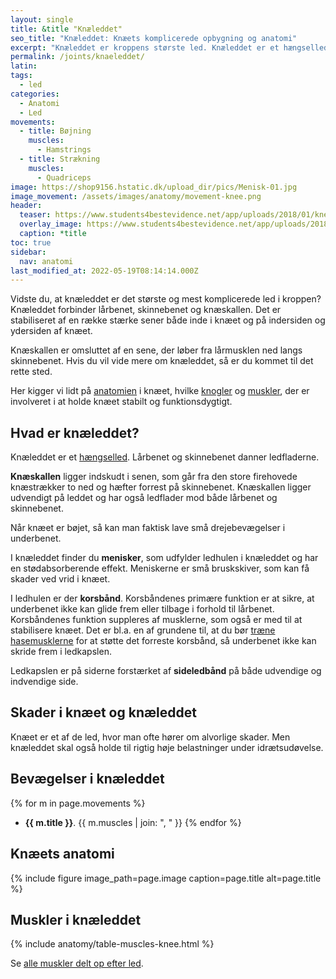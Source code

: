 ```yaml
---
layout: single
title: &title "Knæleddet"
seo_title: "Knæleddet: Knæets komplicerede opbygning og anatomi"
excerpt: "Knæleddet er kroppens største led. Knæleddet er et hængselled, der danner forbindelse mellem lårbenet, skinnebenet og knæskallen. Knæleddet stabiliseres af en række stærke sener og ligamenter både indvendigt i knæet og på indersiden og ydersiden af knæet. Knæskallen er indkapslet i patella-senen, der går fra lårmusklen og ned på skinnebenet."
permalink: /joints/knaeleddet/
latin:
tags:
  - led
categories:
  - Anatomi
  - Led
movements:
  - title: Bøjning
    muscles:
      - Hamstrings
  - title: Strækning
    muscles:
      - Quadriceps
image: https://shop9156.hstatic.dk/upload_dir/pics/Menisk-01.jpg
image_movement: /assets/images/anatomy/movement-knee.png
header:
  teaser: https://www.students4bestevidence.net/app/uploads/2018/01/knee-2253047_1920.jpg
  overlay_image: https://www.students4bestevidence.net/app/uploads/2018/01/knee-2253047_1920.jpg
  caption: *title
toc: true
sidebar:
  nav: anatomi
last_modified_at: 2022-05-19T08:14:14.000Z
---
```


Vidste du, at knæleddet er det største og mest komplicerede led i kroppen? Knæleddet forbinder lårbenet, skinnebenet og knæskallen. Det er stabiliseret af en række stærke sener både inde i knæet og på indersiden og ydersiden af knæet.

Knæskallen er omsluttet af en sene, der løber fra lårmusklen ned langs skinnebenet. Hvis du vil vide mere om knæleddet, så er du kommet til det rette sted.

Her kigger vi lidt på [anatomien](/anatomi/) i knæet, hvilke [knogler](/knogler/) og [muskler](/muskler/), der er involveret i at holde knæet stabilt og funktionsdygtigt.

## Hvad er knæleddet?

Knæleddet er et [hængselled](/led/). Lårbenet og skinnebenet danner ledfladerne.

**Knæskallen** ligger indskudt i senen, som går fra den store firehovede knæstrækker to ned og hæfter forrest på skinnebenet. Knæskallen ligger udvendigt på leddet og har også ledflader mod både lårbenet og skinnebenet.

Når knæet er bøjet, så kan man faktisk lave små drejebevægelser i underbenet.

I knæleddet finder du **menisker**, som udfylder ledhulen i knæleddet og har en stødabsorberende effekt. Meniskerne er små bruskskiver, som kan få skader ved vrid i knæet.

I ledhulen er der **korsbånd**. Korsbåndenes primære funktion er at sikre, at underbenet ikke kan glide frem eller tilbage i forhold til lårbenet. Korsbåndenes funktion suppleres af musklerne, som også er med til at stabilisere knæet. Det er bl.a. en af grundene til, at du bør [træne hasemusklerne](/artikel/traener-du-dine-haser/) for at støtte det forreste korsbånd, så underbenet ikke kan skride frem i ledkapslen.

Ledkapslen er på siderne forstærket af **sideledbånd** på både udvendige og indvendige side.

## Skader i knæet og knæleddet

Knæet er et af de led, hvor man ofte hører om alvorlige skader. Men knæleddet skal også holde til rigtig høje belastninger under idrætsudøvelse.

## Bevægelser i knæleddet

{% for m in page.movements %}
- **{{ m.title }}**.
  {{ m.muscles | join: ", " }}
{% endfor %}

## Knæets anatomi

{% include figure image_path=page.image caption=page.title alt=page.title %}

## Muskler i knæleddet

{% include anatomy/table-muscles-knee.html %}

Se [alle muskler delt op efter led](/led/).

